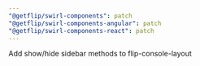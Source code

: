 ```yaml
---
"@getflip/swirl-components": patch
"@getflip/swirl-components-angular": patch
"@getflip/swirl-components-react": patch
---
```


Add show/hide sidebar methods to flip-console-layout
